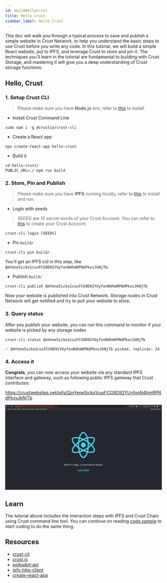 ```yaml
---
id: buildHelloCrust
title: Hello Crust
sidebar_label: Hello Crust
---
```


This doc will walk you through a typical process to save and publish a simple website in Crust Network, to help you understand the basic steps to use Crust before you write any code. In this tutorial, we will build a simple React website, put to IPFS, and leverage Crust to store and pin it. The techniques you'll learn in the tutorial are fundamental to building with Crust Storage, and mastering it will give you a deep understanding of Crust storage functions.

## Hello, Crust

### 1. Setup Crust CLI

> Please make sure you have **Node.js** env, refer to [this](https://nodejs.org/en/download/package-manager/) to install.

- Install Crust Command Line

```shell
sudo npm i -g @crustio/crust-cli
```

- Create a React app

```shell
npx create-react-app hello-crust
```

- Build it

```shell
cd hello-crust/
PUBLIC_URL=./ npm run build
```

### 2. Store, Pin and Publish

> Please make sure you have **IPFS** running locally, refer to [this](https://ipfs.io/#install) to install and run.

- Login with seeds

> *SEEDS* are 12 secret words of your Crust Account. You can refer to [this](crust-account.md) to create your Crust Account.

```shell
crust-cli login [SEEDS]
```

- Pin `build/`

```shell
crust-cli pin build/
```

You'll get an IPFS cid in this step, like `QmYene5icko1cusFCG9D92YUyfonN4hmRPNdPkxvJkNjTb`.

- Publish `build/`

```shell
crust-cli publish QmYene5icko1cusFCG9D92YUyfonN4hmRPNdPkxvJkNjTb
```

Now your website is published into Crust Network. Storage nodes in Crust Network will get notified and try to pull your website to store.

### 3. Query status

After you publish your website, you can run this command to monitor if your website is picked by any storage nodes

```shell
crust-cli status QmYene5icko1cusFCG9D92YUyfonN4hmRPNdPkxvJkNjTb
```

```shell
✅ QmYene5icko1cusFCG9D92YUyfonN4hmRPNdPkxvJkNjTb picked, replicas: 24
```

### 4. Access it

**Congrats**, you can now access your website via any standard IPFS interface and gateway, such as following public IPFS gateway that Crust contributes:

https://crustwebsites.net/ipfs/QmYene5icko1cusFCG9D92YUyfonN4hmRPNdPkxvJkNjTb

![hello-crust](assets/build/hello-crust.png)

## Learn

The tutorial above includes the interaction steps with IPFS and Crust Chain using Crust command line tool. You can continue on reading [code sample](build-developer-guidance.md) to start coding to do the same thing.

## Resources

- [crust-cli](https://github.com/crustio/crust-cli)
- [crust.js](https://github.com/crustio/crust.js)
- [polkadot-api](https://github.com/polkadot-js/api)
- [ipfs-http-client](https://github.com/ipfs/js-ipfs/tree/master/packages/ipfs-http-client#readme)
- [create-react-app](https://github.com/facebook/create-react-app)
